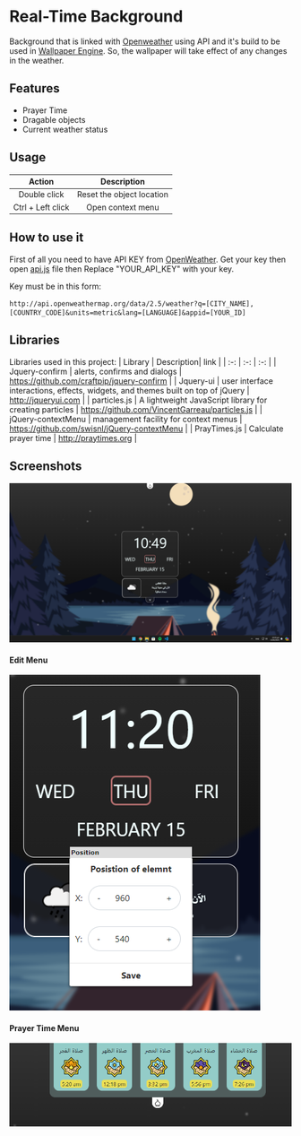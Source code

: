 
# Real-Time Background

Background that is linked with [Openweather](https://openweathermap.org/) using API and it's build to be used in [Wallpaper Engine](https://www.wallpaperengine.io/en). So, the wallpaper will take effect of any changes in the weather.

## Features

- Prayer Time
- Dragable objects
- Current weather status



## Usage
| Action | Description|
| :-: | :-: |
| Double click | Reset the object location |
| Ctrl + Left click | Open context menu |

## How to use it
First of all you need to have API KEY from [OpenWeather](https://openweathermap.org/).
Get your key then open [api.js](./js/api.js) file then Replace "YOUR_API_KEY" with your key.<br>

Key must be in this form:<br>
```
http://api.openweathermap.org/data/2.5/weather?q=[CITY_NAME],[COUNTRY_CODE]&units=metric&lang=[LANGUAGE]&appid=[YOUR_ID]
```
## Libraries
Libraries used in this project:
| Library | Description| link |
| :-:   | :-: | :-: |
| Jquery-confirm | alerts, confirms and dialogs | https://github.com/craftpip/jquery-confirm |
| Jquery-ui | user interface interactions, effects, widgets, and themes built on top of jQuery | http://jqueryui.com | 
| particles.js | A lightweight JavaScript library for creating particles | https://github.com/VincentGarreau/particles.js | 
| jQuery-contextMenu | management facility for context menus | https://github.com/swisnl/jQuery-contextMenu | 
| PrayTimes.js | Calculate prayer time | http://praytimes.org | 


## Screenshots
![alt Background](./screenshots/home.png)
#### Edit Menu
![alt Edit menu](./screenshots/menu.png)
#### Prayer Time Menu
![alt text](./screenshots/prayer.png)